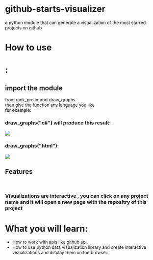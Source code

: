 # github-starts-visualizer
a python module that can generate a visualization of the most starred projects on github

<h1>How to use<h1>:
  <h2>import the module</h2> from rank_pro import draw_graphs <br>
  then give the function any language you like<br>
  <b> for example:</b><br>
  <h3>draw_graphs("c#") will produce this result:</h3>
  <img src="https://user-images.githubusercontent.com/105970352/174204575-e55717ff-d04b-44a7-9333-06505f5e1b9f.png">
  <h3>draw_graphs("html"):</h3>
 
<img src="https://user-images.githubusercontent.com/105970352/174204859-50ba710b-802b-4801-8966-876e7e5b0a7a.png">
  
  <h2> Features</h2><br>
  <h3>Visualizations are interactive , you can click on any project name and it will open a new page with the repositry of this project<h3>
    
  <h1>What you will learn:</h1>
   <ul>
     <li> How to work with apis like github api.</li>
     <li>How to use python data visualization library and create interactive visualizations and display them on the browser.</li>
    </ul>
    
  
